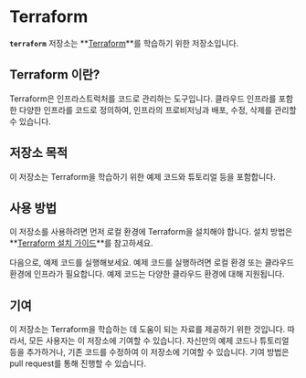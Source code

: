 # **Terraform**

**`terraform`** 저장소는 **[Terraform](https://www.terraform.io/)**를 학습하기 위한 저장소입니다.

## **Terraform 이란?**

Terraform은 인프라스트럭처를 코드로 관리하는 도구입니다. 클라우드 인프라를 포함한 다양한 인프라를 코드로 정의하여, 인프라의 프로비저닝과 배포, 수정, 삭제를 관리할 수 있습니다.

## **저장소 목적**

이 저장소는 Terraform을 학습하기 위한 예제 코드와 튜토리얼 등을 포함합니다.

## **사용 방법**

이 저장소를 사용하려면 먼저 로컬 환경에 Terraform을 설치해야 합니다. 설치 방법은 **[Terraform 설치 가이드](https://learn.hashicorp.com/tutorials/terraform/install-cli)**를 참고하세요.

다음으로, 예제 코드를 실행해보세요. 예제 코드를 실행하려면 로컬 환경 또는 클라우드 환경에 인프라가 필요합니다. 예제 코드는 다양한 클라우드 환경에 대해 지원됩니다.

## **기여**

이 저장소는 Terraform을 학습하는 데 도움이 되는 자료를 제공하기 위한 것입니다. 따라서, 모든 사용자는 이 저장소에 기여할 수 있습니다. 자신만의 예제 코드나 튜토리얼 등을 추가하거나, 기존 코드를 수정하여 이 저장소에 기여할 수 있습니다. 기여 방법은 pull request를 통해 진행할 수 있습니다.
